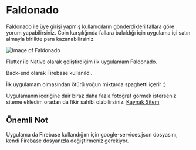 # Faldonado

Faldonado ile üye girişi yapmış kullanıcıların gönderdikleri fallara göre yorum yapabilirsiniz. Coin karşılığında fallara bakıldığı için uygulama içi satın almayla birlikte para kazanabilirsiniz.

![Image of Faldonado](https://i.hizliresim.com/PRPQOW.png)

Flutter ile Native olarak geliştirdiğim ilk uygulamam Faldonado.

Back-end olarak Firebase kullanıldı.

İlk uygulamam olmasından ötürü yoğun miktarda spaghetti içerir :)

Uygulamanın içeriğine dair biraz daha fazla fotoğraf görmek isterseniz siteme ekledim oradan da fikir sahibi olabilirsiniz. 
[Kaynak Sitem](https://mertcankiyak.com/flutter-fal-uygulamasi-faldonado-firebase-ile/)

## Önemli Not

Uygulama da Firebase kullandığım için google-services.json dosyasını, kendi Firebase dosyanızla değiştirmeniz gerekiyor. 
